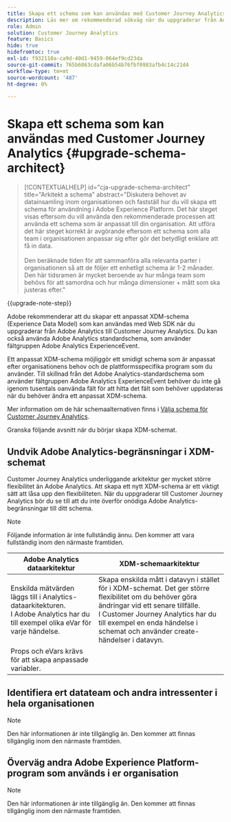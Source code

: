 ```yaml
---
title: Skapa ett schema som kan användas med Customer Journey Analytics
description: Läs mer om rekommenderad sökväg när du uppgraderar från Adobe Analytics till Customer Journey Analytics
role: Admin
solution: Customer Journey Analytics
feature: Basics
hide: true
hidefromtoc: true
exl-id: f932110a-ca9d-40d1-9459-064ef9cd23da
source-git-commit: 765b6863cdafa06b54b76fbf0983afb4c14c21d4
workflow-type: tm+mt
source-wordcount: '487'
ht-degree: 0%

---
```


# Skapa ett schema som kan användas med Customer Journey Analytics {#upgrade-schema-architect}

<!-- markdownlint-disable MD034 -->

>[!CONTEXTUALHELP]
>id="cja-upgrade-schema-architect"
>title="Arkitekt a schema"
>abstract="Diskutera behovet av datainsamling inom organisationen och fastställ hur du vill skapa ett schema för användning i Adobe Experience Platform. Det här steget visas eftersom du vill använda den rekommenderade processen att använda ett schema som är anpassat till din organisation. Att utföra det här steget korrekt är avgörande eftersom ett schema som alla team i organisationen anpassar sig efter gör det betydligt enklare att få in data.<br><br>Den beräknade tiden för att sammanföra alla relevanta parter i organisationen så att de följer ett enhetligt schema är 1-2 månader. Den här tidsramen är mycket beroende av hur många team som behövs för att samordna och hur många dimensioner + mått som ska justeras efter."

<!-- markdownlint-enable MD034 -->

{{upgrade-note-step}}

Adobe rekommenderar att du skapar ett anpassat XDM-schema (Experience Data Model) som kan användas med Web SDK när du uppgraderar från Adobe Analytics till Customer Journey Analytics. Du kan också använda Adobe Analytics standardschema, som använder fältgruppen Adobe Analytics ExperienceEvent.

Ett anpassat XDM-schema möjliggör ett smidigt schema som är anpassat efter organisationens behov och de plattformsspecifika program som du använder. Till skillnad från det Adobe Analytics-standardschema som använder fältgruppen Adobe Analytics ExperienceEvent behöver du inte gå igenom tusentals oanvända fält för att hitta det fält som behöver uppdateras när du behöver ändra ett anpassat XDM-schema.

Mer information om de här schemaalternativen finns i [Välja schema för Customer Journey Analytics](/help/getting-started/cja-upgrade/cja-upgrade-schema-existing.md).

Granska följande avsnitt när du börjar skapa XDM-schemat.

## Undvik Adobe Analytics-begränsningar i XDM-schemat

Customer Journey Analytics underliggande arkitektur ger mycket större flexibilitet än Adobe Analytics. Att skapa ett nytt XDM-schema är ett viktigt sätt att låsa upp den flexibiliteten. När du uppgraderar till Customer Journey Analytics bör du se till att du inte överför onödiga Adobe Analytics-begränsningar till ditt schema.

>[!NOTE]
>
>Följande information är inte fullständig ännu. Den kommer att vara fullständig inom den närmaste framtiden.

| Adobe Analytics dataarkitektur | XDM-schemaarkitektur |
|---------|----------|
| Enskilda mätvärden läggs till i Analytics-dataarkitekturen.<br/>I Adobe Analytics har du till exempel olika eVar för varje händelse. | Skapa enskilda mått i datavyn i stället för i XDM-schemat. Det ger större flexibilitet om du behöver göra ändringar vid ett senare tillfälle.<br/>I Customer Journey Analytics har du till exempel en enda händelse i schemat och använder create-händelser i datavyn. |
| Props och eVars krävs för att skapa anpassade variabler. |  |

## Identifiera ert datateam och andra intressenter i hela organisationen

>[!NOTE]
>
>Den här informationen är inte tillgänglig än. Den kommer att finnas tillgänglig inom den närmaste framtiden.

## Överväg andra Adobe Experience Platform-program som används i er organisation

>[!NOTE]
>
>Den här informationen är inte tillgänglig än. Den kommer att finnas tillgänglig inom den närmaste framtiden.
